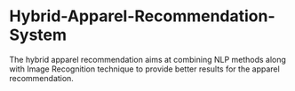 # Hybrid-Apparel-Recommendation-System
The hybrid apparel recommendation aims at combining NLP methods along with Image Recognition technique to provide better results for the apparel recommendation.
